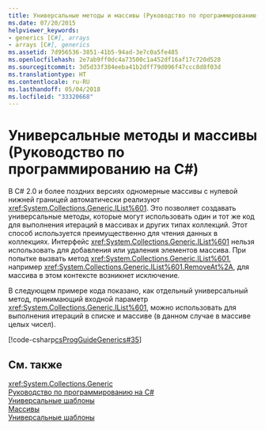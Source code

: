 ```yaml
---
title: Универсальные методы и массивы (Руководство по программированию на C#)
ms.date: 07/20/2015
helpviewer_keywords:
- generics [C#], arrays
- arrays [C#], generics
ms.assetid: 7d956536-3851-41b5-94ad-3e7c0a5fe485
ms.openlocfilehash: 2e7ab9ff0dc4a73500c1a452df16af17c720d528
ms.sourcegitcommit: 3d5d33f384eeba41b2dff79d096f47ccc8d8f03d
ms.translationtype: HT
ms.contentlocale: ru-RU
ms.lasthandoff: 05/04/2018
ms.locfileid: "33320668"
---
```

# <a name="generics-and-arrays-c-programming-guide"></a>Универсальные методы и массивы (Руководство по программированию на C#)
В C# 2.0 и более поздних версиях одномерные массивы с нулевой нижней границей автоматически реализуют <xref:System.Collections.Generic.IList%601>. Это позволяет создавать универсальные методы, которые могут использовать один и тот же код для выполнения итераций в массивах и других типах коллекций. Этот способ используется преимущественно для чтения данных в коллекциях. Интерфейс <xref:System.Collections.Generic.IList%601> нельзя использовать для добавления или удаления элементов массива. При попытке вызвать метод <xref:System.Collections.Generic.IList%601>, например <xref:System.Collections.Generic.IList%601.RemoveAt%2A>, для массива в этом контексте возникнет исключение.  
  
 В следующем примере кода показано, как отдельный универсальный метод, принимающий входной параметр <xref:System.Collections.Generic.IList%601>, можно использовать для выполнения итераций в списке и массиве (в данном случае в массиве целых чисел).  
  
 [!code-csharp[csProgGuideGenerics#35](../../../csharp/programming-guide/generics/codesnippet/CSharp/generics-and-arrays_1.cs)]  
  
## <a name="see-also"></a>См. также  
 <xref:System.Collections.Generic>  
 [Руководство по программированию на C#](../../../csharp/programming-guide/index.md)  
 [Универсальные шаблоны](../../../csharp/programming-guide/generics/index.md)  
 [Массивы](../../../csharp/programming-guide/arrays/index.md)  
 [Универсальные шаблоны](~/docs/standard/generics/index.md)
